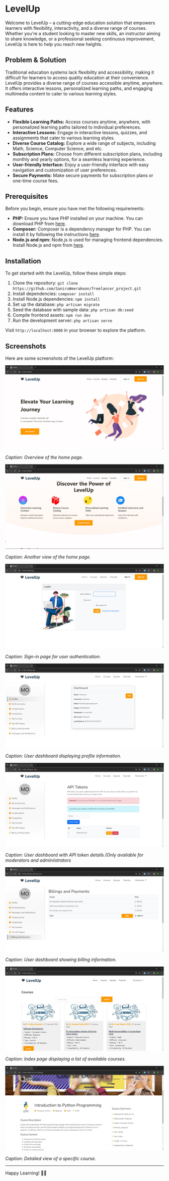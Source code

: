 # LevelUp

Welcome to LevelUp – a cutting-edge education solution that empowers learners with flexibility, interactivity, and a diverse range of courses. Whether you're a student looking to master new skills, an instructor aiming to share knowledge, or a professional seeking continuous improvement, LevelUp is here to help you reach new heights.

## Problem & Solution
Traditional education systems lack flexibility and accessibility, making it difficult for learners to access quality education at their convenience. LevelUp provides a diverse range of courses accessible anytime, anywhere. It offers interactive lessons, personalized learning paths, and engaging multimedia content to cater to various learning styles.

## Features

- **Flexible Learning Paths:** Access courses anytime, anywhere, with personalized learning paths tailored to individual preferences.
- **Interactive Lessons:** Engage in interactive lessons, quizzes, and assignments that cater to various learning styles.
- **Diverse Course Catalog:** Explore a wide range of subjects, including Math, Science, Computer Science, and etc.
- **Subscription Plans:** Choose from different subscription plans, including monthly and yearly options, for a seamless learning experience.
- **User-friendly Interface:** Enjoy a user-friendly interface with easy navigation and customization of user preferences.
- **Secure Payments:** Make secure payments for subscription plans or one-time course fees.

## Prerequisites

Before you begin, ensure you have met the following requirements:

- **PHP:** Ensure you have PHP installed on your machine. You can download PHP from [here](https://www.php.net/downloads).
- **Composer:** Composer is a dependency manager for PHP. You can install it by following the instructions [here](https://getcomposer.org/download/).
- **Node.js and npm:** Node.js is used for managing frontend dependencies. Install Node.js and npm from [here](https://nodejs.org/).
  
## Installation

To get started with the LevelUp, follow these simple steps:

1. Clone the repository: `git clone https://github.com/SaniruWeerakoon/freelancer_project.git`
2. Install dependencies: `composer install`
3. Install Node.js dependencies: `npm install`
4. Set up the database: `php artisan migrate`
5. Seed the database with sample data: `php artisan db:seed`
6. Compile frontend assets: `npm run dev`
7. Run the development server: `php artisan serve`

Visit `http://localhost:8000` in your browser to explore the platform.

## Screenshots

Here are some screenshots of the LevelUp platform:

![Home](screenshots_readme/Home.jpg)

*Caption: Overview of the home page.*

![Home_2](screenshots_readme/Home_2.jpg)

*Caption: Another view of the home page.*

![Sign In](screenshots_readme/sign_in.jpg)

*Caption: Sign-in page for user authentication.*

![Dashboard Profile](screenshots_readme/Dashboard_profile.jpg)

*Caption: User dashboard displaying profile information.*

![Dashboard API](screenshots_readme/Dashboard_API.jpg)

*Caption: User dashboard with API token details.(Only available for moderators and adminiistrators*

![Dashboard Bills](screenshots_readme/Dashboard_Bills.jpg)

*Caption: User dashboard showing billing information.*

![Courses Index](screenshots_readme/Courses_index.jpg)

*Caption: Index page displaying a list of available courses.*

![Courses Display](screenshots_readme/Courses_display.jpg)

*Caption: Detailed view of a specific course.*



---

Happy Learning! 🚀✨

